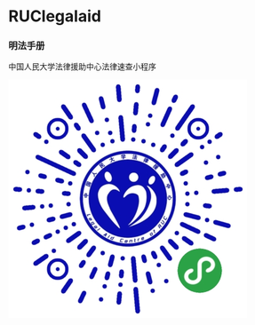 # RUClegalaid

### 明法手册
中国人民大学法律援助中心法律速查小程序


![code][MiniAppCode]


[MiniAppCode]:https://raw.githubusercontent.com/illuminatorSlab/RUClegalaid/master/miniappcode.jpg